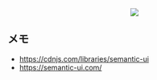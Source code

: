 <div align="center">
    <image src="./images/free-room-logo-2.png">
</div>


## メモ
- https://cdnjs.com/libraries/semantic-ui
- https://semantic-ui.com/